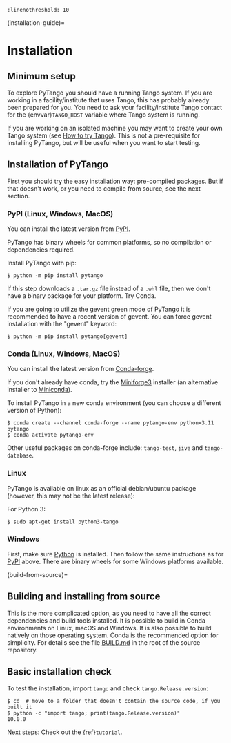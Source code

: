 ```{highlight} python
:linenothreshold: 10
```

(installation-guide)=

# Installation

## Minimum setup

To explore PyTango you should have a running Tango system. If you are working in
a facility/institute that uses Tango, this has probably already been prepared
for you. You need to ask your facility/institute Tango contact for the
{envvar}`TANGO_HOST` variable where Tango system is running.

If you are working on an isolated machine you may want to create your own Tango
system (see [How to try Tango](https://tango-controls.readthedocs.io/en/latest/tutorials-and-howtos/how-tos/how-to-try-tango.html)).
This is not a pre-requisite for installing PyTango, but will be useful when you want to start testing.

## Installation of PyTango

First you should try the easy installation way:  pre-compiled packages.
But if that doesn't work, or you need to compile from source, see the next section.

### PyPI (Linux, Windows, MacOS)

You can install the latest version from [PyPI](https://pypi.python.org/pypi/pytango).

PyTango has binary wheels for common platforms, so no compilation or dependencies required.

Install PyTango with pip:

```console
$ python -m pip install pytango
```

If this step downloads a `.tar.gz` file instead of a `.whl` file, then we don't have a binary package
for your platform.  Try Conda.

If you are going to utilize the gevent green mode of PyTango it is recommended to have a recent version of gevent.
You can force gevent installation with the "gevent" keyword:

```console
$ python -m pip install pytango[gevent]
```

### Conda (Linux, Windows, MacOS)

You can install the latest version from [Conda-forge](https://anaconda.org/conda-forge/pytango).

If you don't already have conda, try the [Miniforge3](https://github.com/conda-forge/miniforge#miniforge3)
installer (an alternative installer to [Miniconda](https://docs.conda.io/en/latest/miniconda.html)).

To install PyTango in a new conda environment (you can choose a different version of Python):

```console
$ conda create --channel conda-forge --name pytango-env python=3.11 pytango
$ conda activate pytango-env
```

Other useful packages on conda-forge include:  `tango-test`, `jive` and `tango-database`.

### Linux

PyTango is available on linux as an official debian/ubuntu package (however, this may not be the latest release):

For Python 3:

```console
$ sudo apt-get install python3-tango
```

### Windows

First, make sure [Python](https://www.python.org) is installed.  Then follow the same instructions as for
[PyPI](https://pypi.python.org/pypi/pytango) above.
There are binary wheels for some Windows platforms available.

(build-from-source)=

## Building and installing from source

This is the more complicated option, as you need to have all the correct dependencies and build tools
installed.  It is possible to build in Conda environments on Linux, macOS and Windows.  It is also possible
to build natively on those operating system.  Conda is the recommended option for simplicity.  For details see the file
[BUILD.md](https://gitlab.com/tango-controls/pytango/-/blob/develop/BUILD.md) in the root of the
source repository.

## Basic installation check

To test the installation, import `tango` and check `tango.Release.version`:

```console
$ cd  # move to a folder that doesn't contain the source code, if you built it
$ python -c "import tango; print(tango.Release.version)"
10.0.0
```

Next steps: Check out the {ref}`tutorial`.
